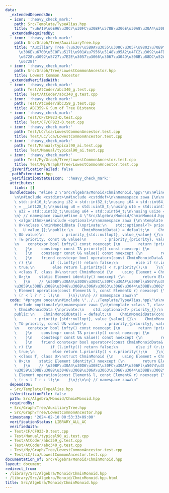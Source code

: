 ```yaml
---
data:
  _extendedDependsOn:
  - icon: ':heavy_check_mark:'
    path: Src/Template/TypeAlias.hpp
    title: "\u6A19\u6E96\u30C7\u30FC\u30BF\u578B\u306E\u30A8\u30A4\u30EA\u30A2\u30B9"
  _extendedRequiredBy:
  - icon: ':heavy_check_mark:'
    path: Src/Graph/Tree/AuxiliaryTree.hpp
    title: "Auxiliary Tree (\u6307\u5B9A\u3055\u308C\u305F\u9802\u70B9\u305F\u3061\
      \u306E\u6700\u5C0F\u5171\u901A\u7956\u5148\u95A2\u4FC2\u3092\u4FDD\u3063\u3066\
      \u6728\u3092\u5727\u7E2E\u3057\u3066\u3067\u304D\u308B\u88DC\u52A9\u7684\u306A\
      \u6728)"
  - icon: ':heavy_check_mark:'
    path: Src/Graph/Tree/LowestCommonAncestor.hpp
    title: Lowest Common Ancestor
  _extendedVerifiedWith:
  - icon: ':heavy_check_mark:'
    path: Test/AtCoder/abc340_g.test.cpp
    title: Test/AtCoder/abc340_g.test.cpp
  - icon: ':heavy_check_mark:'
    path: Test/AtCoder/abc359_g.test.cpp
    title: ABC359-G Sum of Tree Distance
  - icon: ':heavy_check_mark:'
    path: Test/CF/CF923-D.test.cpp
    title: Test/CF/CF923-D.test.cpp
  - icon: ':heavy_check_mark:'
    path: Test/LC/lca/LowestCommonAncestor.test.cpp
    title: Test/LC/lca/LowestCommonAncestor.test.cpp
  - icon: ':heavy_check_mark:'
    path: Test/Manual/typical90_ai.test.cpp
    title: Test/Manual/typical90_ai.test.cpp
  - icon: ':heavy_check_mark:'
    path: Test/My/Graph/Tree/LowestCommonAncestor.test.cpp
    title: Test/My/Graph/Tree/LowestCommonAncestor.test.cpp
  _isVerificationFailed: false
  _pathExtension: hpp
  _verificationStatusIcon: ':heavy_check_mark:'
  attributes:
    links: []
  bundledCode: "#line 2 \"Src/Algebra/Monoid/ChminMonoid.hpp\"\n\n#line 2 \"Src/Template/TypeAlias.hpp\"\
    \n\n#include <cstdint>\n#include <cstddef>\n\nnamespace zawa {\n\nusing i16 =\
    \ std::int16_t;\nusing i32 = std::int32_t;\nusing i64 = std::int64_t;\nusing i128\
    \ = __int128_t;\n\nusing u8 = std::uint8_t;\nusing u16 = std::uint16_t;\nusing\
    \ u32 = std::uint32_t;\nusing u64 = std::uint64_t;\n\nusing usize = std::size_t;\n\
    \n} // namespace zawa\n#line 4 \"Src/Algebra/Monoid/ChminMonoid.hpp\"\n\n#include\
    \ <algorithm>\n#include <optional>\n\nnamespace zawa {\n\ntemplate <class T, class\
    \ U>\nclass ChminMonoidData {\nprivate:\n    std::optional<T> priority_{};\n \
    \   U value_{};\npublic:\n    ChminMonoidData() = default;\n    ChminMonoidData(const\
    \ U& value)\n        : priority_{std::nullopt}, value_{value} {}\n    ChminMonoidData(const\
    \ T& priority, const U& value)\n        : priority_{priority}, value_{value} {}\n\
    \n    constexpr bool infty() const noexcept {\n        return !priority_.has_value();\n\
    \    }\n    constexpr const T& priority() const noexcept {\n        return priority_.value();\n\
    \    }\n    constexpr const U& value() const noexcept {\n        return value_;\n\
    \    }\n    friend constexpr bool operator<(const ChminMonoidData& l, const ChminMonoidData&\
    \ r) {\n        if (l.infty()) return false;\n        else if (r.infty()) return\
    \ true;\n        else return l.priority() < r.priority();\n    }\n};\n\ntemplate\
    \ <class T, class U>\nstruct ChminMonoid {\n    using Element = ChminMonoidData<T,\
    \ U>;\n    static Element identity() noexcept {\n        return Element{};\n \
    \   }\n    // \u30BF\u30A4\u30D6\u30EC\u30FC\u30AF\u306Fl\u5074\u3092\u512A\u5148\
    \u3059\u308B\u3088\u3046\u306B\u306A\u3063\u3066\u3044\u308B\u3002\n    static\
    \ Element operation(const Element& l, const Element& r) noexcept {\n        return\
    \ (r < l ? r : l);\n    }\n};\n\n} // namespace zawa\n"
  code: "#pragma once\n\n#include \"../../Template/TypeAlias.hpp\"\n\n#include <algorithm>\n\
    #include <optional>\n\nnamespace zawa {\n\ntemplate <class T, class U>\nclass\
    \ ChminMonoidData {\nprivate:\n    std::optional<T> priority_{};\n    U value_{};\n\
    public:\n    ChminMonoidData() = default;\n    ChminMonoidData(const U& value)\n\
    \        : priority_{std::nullopt}, value_{value} {}\n    ChminMonoidData(const\
    \ T& priority, const U& value)\n        : priority_{priority}, value_{value} {}\n\
    \n    constexpr bool infty() const noexcept {\n        return !priority_.has_value();\n\
    \    }\n    constexpr const T& priority() const noexcept {\n        return priority_.value();\n\
    \    }\n    constexpr const U& value() const noexcept {\n        return value_;\n\
    \    }\n    friend constexpr bool operator<(const ChminMonoidData& l, const ChminMonoidData&\
    \ r) {\n        if (l.infty()) return false;\n        else if (r.infty()) return\
    \ true;\n        else return l.priority() < r.priority();\n    }\n};\n\ntemplate\
    \ <class T, class U>\nstruct ChminMonoid {\n    using Element = ChminMonoidData<T,\
    \ U>;\n    static Element identity() noexcept {\n        return Element{};\n \
    \   }\n    // \u30BF\u30A4\u30D6\u30EC\u30FC\u30AF\u306Fl\u5074\u3092\u512A\u5148\
    \u3059\u308B\u3088\u3046\u306B\u306A\u3063\u3066\u3044\u308B\u3002\n    static\
    \ Element operation(const Element& l, const Element& r) noexcept {\n        return\
    \ (r < l ? r : l);\n    }\n};\n\n} // namespace zawa\n"
  dependsOn:
  - Src/Template/TypeAlias.hpp
  isVerificationFile: false
  path: Src/Algebra/Monoid/ChminMonoid.hpp
  requiredBy:
  - Src/Graph/Tree/AuxiliaryTree.hpp
  - Src/Graph/Tree/LowestCommonAncestor.hpp
  timestamp: '2024-02-10 00:53:33+09:00'
  verificationStatus: LIBRARY_ALL_AC
  verifiedWith:
  - Test/CF/CF923-D.test.cpp
  - Test/Manual/typical90_ai.test.cpp
  - Test/AtCoder/abc359_g.test.cpp
  - Test/AtCoder/abc340_g.test.cpp
  - Test/My/Graph/Tree/LowestCommonAncestor.test.cpp
  - Test/LC/lca/LowestCommonAncestor.test.cpp
documentation_of: Src/Algebra/Monoid/ChminMonoid.hpp
layout: document
redirect_from:
- /library/Src/Algebra/Monoid/ChminMonoid.hpp
- /library/Src/Algebra/Monoid/ChminMonoid.hpp.html
title: Src/Algebra/Monoid/ChminMonoid.hpp
---
```

